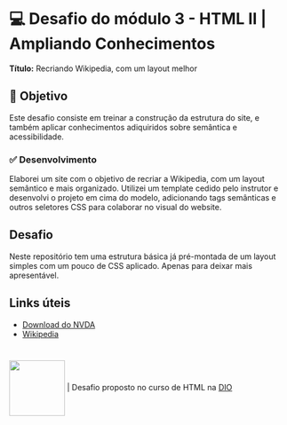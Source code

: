 # 💻 Desafio do módulo 3 - HTML II | Ampliando Conhecimentos

**Título:** Recriando Wikipedia, com um layout melhor

## 📝 Objetivo
Este desafio consiste em treinar a construção da estrutura do site, e também aplicar conhecimentos adiquiridos sobre semântica e acessibilidade.

### ✅ Desenvolvimento
Elaborei um site com o objetivo de recriar a Wikipedia, com um layout semântico e mais organizado. Utilizei um template cedido pelo instrutor e desenvolvi o projeto em cima do modelo, adicionando tags semânticas e outros seletores CSS para colaborar no visual do website.

## Desafio
Neste repositório tem uma estrutura básica já pré-montada de um layout simples com um pouco de CSS aplicado. Apenas para deixar mais apresentável.

## Links úteis
- [Download do NVDA](https://www.nvaccess.org/download/)
- [Wikipedia](https://pt.wikipedia.org/)

#
<img src = "https://github.com/eprahoje/classificador-de-nivel-de-heroi/assets/143037296/488c9d56-21ae-419d-a15b-32824a7fa2fd" width = 100px align = "center"> | Desafio proposto no curso de HTML na [DIO](https://www.dio.me)


